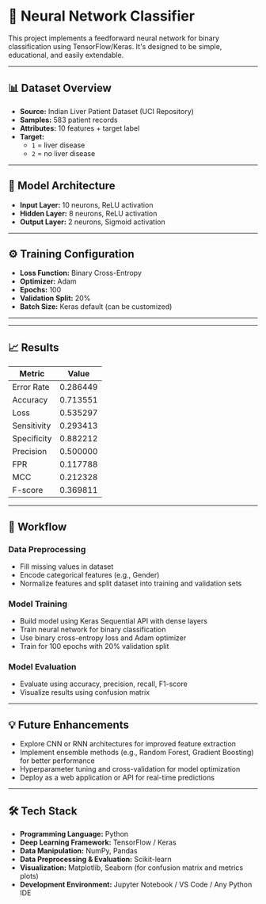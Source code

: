 # 🧠 Neural Network Classifier

This project implements a feedforward neural network for binary classification using TensorFlow/Keras. It's designed to be simple, educational, and easily extendable.

---


## 📊 Dataset Overview

- **Source:** Indian Liver Patient Dataset (UCI Repository)  
- **Samples:** 583 patient records  
- **Attributes:** 10 features + target label  
- **Target:**  
  - `1` = liver disease  
  - `2` = no liver disease  

---

## 📐 Model Architecture

- **Input Layer:** 10 neurons, ReLU activation  
- **Hidden Layer:** 8 neurons, ReLU activation  
- **Output Layer:** 2 neurons, Sigmoid activation

---

## ⚙️ Training Configuration

- **Loss Function:** Binary Cross-Entropy  
- **Optimizer:** Adam  
- **Epochs:** 100  
- **Validation Split:** 20%  
- **Batch Size:** Keras default (can be customized)

---
---

## 📈 Results

| Metric      | Value    |
|-------------|----------|
| Error Rate  | 0.286449 |
| Accuracy    | 0.713551 |
| Loss        | 0.535297 |
| Sensitivity | 0.293413 |
| Specificity | 0.882212 |
| Precision   | 0.500000 |
| FPR         | 0.117788 |
| MCC         | 0.212328 |
| F-score     | 0.369811 |

---

## 🔧 Workflow

### Data Preprocessing
- Fill missing values in dataset  
- Encode categorical features (e.g., Gender)  
- Normalize features and split dataset into training and validation sets  

### Model Training
- Build model using Keras Sequential API with dense layers  
- Train neural network for binary classification  
- Use binary cross-entropy loss and Adam optimizer  
- Train for 100 epochs with 20% validation split  

### Model Evaluation
- Evaluate using accuracy, precision, recall, F1-score  
- Visualize results using confusion matrix  

---

## 💡 Future Enhancements

- Explore CNN or RNN architectures for improved feature extraction  
- Implement ensemble methods (e.g., Random Forest, Gradient Boosting) for better performance  
- Hyperparameter tuning and cross-validation for model optimization  
- Deploy as a web application or API for real-time predictions  

---
## 🛠️ Tech Stack

- **Programming Language:** Python  
- **Deep Learning Framework:** TensorFlow / Keras  
- **Data Manipulation:** NumPy, Pandas  
- **Data Preprocessing & Evaluation:** Scikit-learn  
- **Visualization:** Matplotlib, Seaborn (for confusion matrix and metrics plots)  
- **Development Environment:** Jupyter Notebook / VS Code / Any Python IDE  

